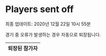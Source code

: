 # Players sent off
최종 업데이트: 2020년 12월 22일 10시 55분


경기 중 오류가 발생하는 경우 자동으로 퇴장됩니다.


| 퇴장된 참가자 |
|:---:|